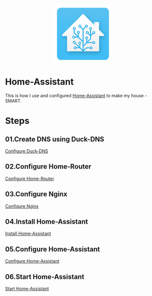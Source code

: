 <p align="center">
  <img src="img/hass.png"> </image>
</p>

# Home-Assistant

This is how I use and configured [Home-Assistant](https://www.home-assistant.io/) to make my house - SMART.

# Steps

## 01.Create DNS using Duck-DNS

[Configure Duck-DNS](https://github.com/sandeeplamb/Home-Assistant/tree/feature/duck-dns)

## 02.Configure Home-Router

[Configure Home-Router](https://github.com/sandeeplamb/Home-Assistant/tree/feature/configure-router)

## 03.Configure Nginx

[Configure Nginx](https://github.com/sandeeplamb/Home-Assistant/tree/feature/nginx-setup)

## 04.Install Home-Assistant

[Install Home-Assistant](https://github.com/sandeeplamb/Home-Assistant/tree/feature/home-assistant-install)

## 05.Configure Home-Assistant

[Configure Home-Assistant](https://github.com/sandeeplamb/Home-Assistant/tree/feature//home-assistant-configure)

## 06.Start Home-Assistant

[Start Home-Assistant](https://github.com/sandeeplamb/Home-Assistant/tree/feature/home-assistant-run)